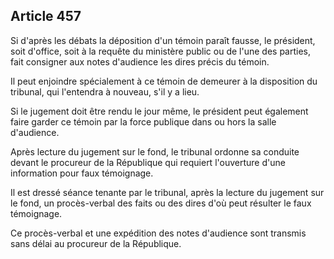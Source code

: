 Article 457
----
Si d'après les débats la déposition d'un témoin paraît fausse, le président,
soit d'office, soit à la requête du ministère public ou de l'une des parties,
fait consigner aux notes d'audience les dires précis du témoin.

Il peut enjoindre spécialement à ce témoin de demeurer à la disposition du
tribunal, qui l'entendra à nouveau, s'il y a lieu.

Si le jugement doit être rendu le jour même, le président peut également faire
garder ce témoin par la force publique dans ou hors la salle d'audience.

Après lecture du jugement sur le fond, le tribunal ordonne sa conduite devant le
procureur de la République qui requiert l'ouverture d'une information pour faux
témoignage.

Il est dressé séance tenante par le tribunal, après la lecture du jugement sur
le fond, un procès-verbal des faits ou des dires d'où peut résulter le faux
témoignage.

Ce procès-verbal et une expédition des notes d'audience sont transmis sans délai
au procureur de la République.
